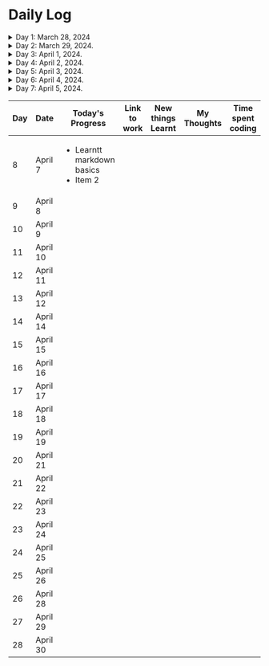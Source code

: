 # Daily Log

<details>
  <summary>Day 1: March 28, 2024</summary>

  ### Today's Progress:
  * Started React course on freeCodeCamp, 20/47 completed
  * Started Command Line basics by [Traversy Media](https://www.youtube.com/watch?v=uwAqEzhyjtw&list=PPSV)
  * Started React Course on Odin Projects. Completed 7/26

  ### Link to work:
  * Started a frontend challenge on frontend mentor
  * [social-media-dashboard]( https://0tieno.github.io/Social-media-dashboard-with-theme-switcher/)

  ### New thing(s) learned:
  1. Basic Commands. See the [gist file](https://gist.github.com/0tieno/78c465b02217a830825eb648dd4ba582)
  2. Props,
  3. JSX,
  4. Best react structure,
  5. Components,
  6.  Rendering Techniques in Lists and components,
  7.  Keys in React

  ### Thoughts:
  * That which at first seems difficult by constant repetition grows easy.

  ### Time spent coding
  * 1hr 23mins
</details>

<details>
  <summary>Day 2: March 29, 2024.</summary>
  
  ### Today's Progress:
  
  * started learning tailwind css

  ### Link to work:

  ### New things learned: 
  
  * tailwindcss

  ### Thoughts:

  ### Time spent
  
  * 0 hours
</details>

<details>
  <summary>Day 3: April 1, 2024.</summary>
  
  ### Today's Progress:
  
  * worked on the Crowny Hotel website
  * Continued tailwindcss
    
  ### Link to work:

  ### New things learned: 
 
  ### Thoughts:

  ### Time spent Coding
  
  * 48mins
</details>

<details>
  <summary>Day 4: April 2, 2024.</summary>
  
  ### Today's Progress:

  * I worked on my 3d developer portfolio using react

  ### Link to work:

  ### New things learned:

  ### Thoughts:

  ### Time spent Coding
  
  * 2ours 9mins
</details>

<details>
  <summary>Day 5: April 3, 2024.</summary>
  
  ### Today's Progress:

  *  worked on a modern bank application using React JS and TailwindCss

  ### Link to work: 

  ### New things learned:

  * tailwindcss
  * react folder structure

  ### Thoughts:

  ### Time spent Coding
  
  * 3hours 10mins 
</details>

<details>
  <summary>Day 6: April 4, 2024.</summary>
  
  ### Today's Progress:

  * worked on grid css on odin projects Javascript full-stack path

  ### Link to work:

  * [deployed to Github pages first challenge](https://0tieno.github.io/01-grid-layout-1/)
  * [deployed also the second challenge to GitHub pages](https://0tieno.github.io/01-grid-layout-2/)

  ### New things learned:

  * layout designs by CSS grid

  ### Thoughts:

  * Don't assume you know until you do it!

  ### Time spent coding

  * 3hours 39mins
</details>

<details>
  <summary>Day 7: April 5, 2024.</summary>
  
  ### Today's Progress:

  * [Finished on grid css on odin projects Javascript full-stack path]( https://0tieno.github.io/Odin-dashboard-project/)

  ### Link to work:

  * deployed to Github pages 3rd challenge:

  ### New things learned:

  * layout designs by CSS grid

  ### Thoughts:

  * Don't assume you know until you do it!

  ### Time spent: 

  * < 10mins
</details>

| Day | Date    |     Today's  Progress                                        | Link to work         | New things Learnt      | My Thoughts                      | Time spent coding |
|---- | ------- | --------------------------------------- | -------------------- | -----------------------| -------------------------------- | ---------- |
| 8   | April 7 | <ul><li>Learntt markdown basics</li><li>Item 2</li></ul>             |                      |                        |                                  |            |
| 9   | April 8 |                                         |                      |                        |                                  |            |
| 10  | April 9 |                                         |                      |                        |                                  |            |
| 11  | April 10 |                                        |                      |                        |                                  |            |
| 12  | April 11 |                                        |                      |                        |                                  |            |
| 13  | April 12 |                                         |                      |                        |                                  |            |
| 14   | April 14 |                                         |                      |                        |                                  |            |
| 15   | April 15 |                                         |                      |                        |                                  |            |
| 16   | April 16 |                                         |                      |                        |                                  |            |
| 17   | April 17 |                                         |                      |                        |                                  |            |
| 18   | April 18 |                                         |                      |                        |                                  |            |
| 19   | April 19 |                                         |                      |                        |                                  |            |
| 20   | April 21 |                                         |                      |                        |                                  |            |
| 21   | April 22 |                                         |                      |                        |                                  |            |
| 22   | April 23 |                                         |                      |                        |                                  |            |
| 23   | April 24 |                                         |                      |                        |                                  |            |
| 24   | April 25 |                                         |                      |                        |                                  |            |
| 25   | April 26 |                                         |                      |                        |                                  |            |
| 26   | April 28 |                                         |                      |                        |                                  |            |
| 27   | April 29 |                                         |                      |                        |                                  |            |
| 28   | April 30 |                                         |                      |                        |                                  |            |

